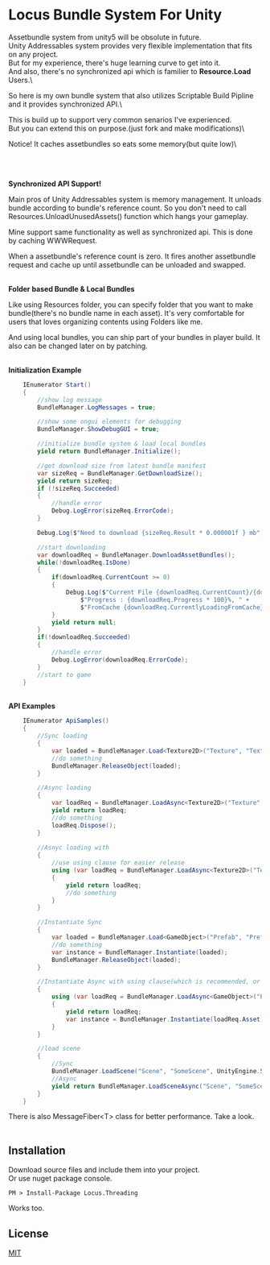 # Locus Bundle System For Unity

Assetbundle system from unity5 will be obsolute in future.\
Unity Addressables system provides very flexible implementation that fits on any project.\
But for my experience, there's huge learning curve to get into it.\
And also, there's no synchronized api which is familier to **Resource.Load** Users.\

So here is my own bundle system that also utilizes Scriptable Build Pipline and it provides synchronized API.\

This is build up to support very common senarios I've experienced.\
But you can extend this on purpose.(just fork and make modifications)\

Notice! It caches assetbundles so eats some memory(but quite low)\

<br />

\
**Synchronized API Support!**

Main pros of Unity Addressables system is memory management.
It unloads bundle according to bundle's reference count.
So you don't need to call Resources.UnloadUnusedAssets() function which hangs your gameplay.

Mine support same functionality as well as synchronized api.
This is done by caching WWWRequest.

When a assetbundle's reference count is zero.
It fires another assetbundle request and cache up until assetbundle can be unloaded and swapped.

\
**Folder based Bundle & Local Bundles**

Like using Resources folder, you can specify folder that you want to make bundle(there's no bundle name in each asset).
It's very comfortable for users that loves organizing contents using Folders like me.

And using local bundles, you can ship part of your bundles in player build.
It also can be changed later on by patching.

\
**Initialization Example**
```cs
    IEnumerator Start()
    {
        //show log message
        BundleManager.LogMessages = true;

        //show some ongui elements for debugging
        BundleManager.ShowDebugGUI = true;

        //initialize bundle system & load local bundles
        yield return BundleManager.Initialize();

        //get download size from latest bundle manifest
        var sizeReq = BundleManager.GetDownloadSize();
        yield return sizeReq;
        if (!sizeReq.Succeeded)
        {
            //handle error
            Debug.LogError(sizeReq.ErrorCode);
        }

        Debug.Log($"Need to download {sizeReq.Result * 0.000001f } mb");

        //start downloading
        var downloadReq = BundleManager.DownloadAssetBundles();
        while(!downloadReq.IsDone)
        {
            if(downloadReq.CurrentCount >= 0)
            {
                Debug.Log($"Current File {downloadReq.CurrentCount}/{downloadReq.TotalCount}, " +
                    $"Progress : {downloadReq.Progress * 100}%, " +
                    $"FromCache {downloadReq.CurrentlyLoadingFromCache}");
            }
            yield return null;
        }
        if(!downloadReq.Succeeded)
        {
            //handle error
            Debug.LogError(downloadReq.ErrorCode);
        }
        //start to game
    }

```

\
**API Examples**
```cs
    IEnumerator ApiSamples()
    {
        //Sync loading
        {
            var loaded = BundleManager.Load<Texture2D>("Texture", "TextureName");
            //do something
            BundleManager.ReleaseObject(loaded);
        }

        //Async loading
        {
            var loadReq = BundleManager.LoadAsync<Texture2D>("Texture", "TextureName");
            yield return loadReq;
            //do something
            loadReq.Dispose();
        }
        
        //Asnyc loading with 
        {
            //use using clause for easier release
            using (var loadReq = BundleManager.LoadAsync<Texture2D>("Texture", "TextureName"))
            {
                yield return loadReq;
                //do something
            }
        }

        //Instantiate Sync
        {
            var loaded = BundleManager.Load<GameObject>("Prefab", "PrefabName");
            //do something
            var instance = BundleManager.Instantiate(loaded);
            BundleManager.ReleaseObject(loaded);
        }

        //Instantiate Async with using clause(which is recommended, or just dispose request)
        {
            using (var loadReq = BundleManager.LoadAsync<GameObject>("Prefab", "PrefabName"))
            {
                yield return loadReq;
                var instance = BundleManager.Instantiate(loadReq.Asset);
            }
        }

        //load scene
        {
            //Sync
            BundleManager.LoadScene("Scene", "SomeScene", UnityEngine.SceneManagement.LoadSceneMode.Single);
            //Async
            yield return BundleManager.LoadSceneAsync("Scene", "SomeScene", UnityEngine.SceneManagement.LoadSceneMode.Single);
        }
    }
```

There is also MessageFiber<T\> class for better performance. Take a look.
\
<br />

## Installation

Download source files and include them into your project.\
Or use nuget package console.

```
PM > Install-Package Locus.Threading
```
Works too.


## License

[MIT](https://raw.githubusercontent.com/locus84/Threading/c6f053aac6840c133dc7f2a302de8799ea6daf36/LICENSE)
